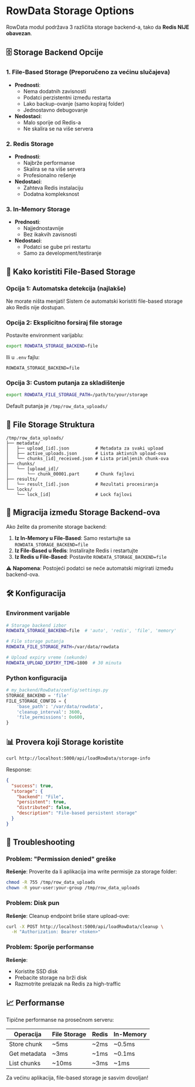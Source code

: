 # RowData Storage Options

RowData modul podržava 3 različita storage backend-a, tako da **Redis NIJE obavezan**.

## 🗄️ Storage Backend Opcije

### 1. File-Based Storage (Preporučeno za većinu slučajeva)
- **Prednosti**: 
  - Nema dodatnih zavisnosti
  - Podatci perzistentni između restarta
  - Lako backup-ovanje (samo kopiraj folder)
  - Jednostavno debugovanje
- **Nedostaci**: 
  - Malo sporije od Redis-a
  - Ne skalira se na više servera

### 2. Redis Storage
- **Prednosti**:
  - Najbrže performanse
  - Skalira se na više servera
  - Profesionalno rešenje
- **Nedostaci**:
  - Zahteva Redis instalaciju
  - Dodatna kompleksnost

### 3. In-Memory Storage
- **Prednosti**:
  - Najjednostavnije
  - Bez ikakvih zavisnosti
- **Nedostaci**:
  - Podatci se gube pri restartu
  - Samo za development/testiranje

## 🚀 Kako koristiti File-Based Storage

### Opcija 1: Automatska detekcija (najlakše)
Ne morate ništa menjati! Sistem će automatski koristiti file-based storage ako Redis nije dostupan.

### Opcija 2: Eksplicitno forsiraj file storage
Postavite environment varijablu:
```bash
export ROWDATA_STORAGE_BACKEND=file
```

Ili u `.env` fajlu:
```
ROWDATA_STORAGE_BACKEND=file
```

### Opcija 3: Custom putanja za skladištenje
```bash
export ROWDATA_FILE_STORAGE_PATH=/path/to/your/storage
```

Default putanja je `/tmp/row_data_uploads/`

## 📁 File Storage Struktura

```
/tmp/row_data_uploads/
├── metadata/
│   ├── upload_[id].json          # Metadata za svaki upload
│   ├── active_uploads.json       # Lista aktivnih upload-ova
│   └── chunks_[id]_received.json # Lista primljenih chunk-ova
├── chunks/
│   └── [upload_id]/
│       └── chunk_00001.part      # Chunk fajlovi
├── results/
│   └── result_[id].json          # Rezultati procesiranja
└── locks/
    └── lock_[id]                 # Lock fajlovi
```

## 🔄 Migracija između Storage Backend-ova

Ako želite da promenite storage backend:

1. **Iz In-Memory u File-Based**: Samo restartujte sa `ROWDATA_STORAGE_BACKEND=file`
2. **Iz File-Based u Redis**: Instalirajte Redis i restartujte
3. **Iz Redis u File-Based**: Postavite `ROWDATA_STORAGE_BACKEND=file`

⚠️ **Napomena**: Postojeći podatci se neće automatski migrirati između backend-ova.

## 🛠️ Konfiguracija

### Environment varijable
```bash
# Storage backend izbor
ROWDATA_STORAGE_BACKEND=file  # 'auto', 'redis', 'file', 'memory'

# File storage putanja
ROWDATA_FILE_STORAGE_PATH=/var/data/rowdata

# Upload expiry vreme (sekunde)
ROWDATA_UPLOAD_EXPIRY_TIME=1800  # 30 minuta
```

### Python konfiguracija
```python
# my_backend/RowData/config/settings.py
STORAGE_BACKEND = 'file'
FILE_STORAGE_CONFIG = {
    'base_path': '/var/data/rowdata',
    'cleanup_interval': 3600,
    'file_permissions': 0o600,
}
```

## 📊 Provera koji Storage koristite

```bash
curl http://localhost:5000/api/loadRowData/storage-info
```

Response:
```json
{
  "success": true,
  "storage": {
    "backend": "File",
    "persistent": true,
    "distributed": false,
    "description": "File-based persistent storage"
  }
}
```

## 🚨 Troubleshooting

### Problem: "Permission denied" greške
**Rešenje**: Proverite da li aplikacija ima write permisije za storage folder:
```bash
chmod -R 755 /tmp/row_data_uploads
chown -R your-user:your-group /tmp/row_data_uploads
```

### Problem: Disk pun
**Rešenje**: Cleanup endpoint briše stare upload-ove:
```bash
curl -X POST http://localhost:5000/api/loadRowData/cleanup \
  -H "Authorization: Bearer <token>"
```

### Problem: Sporije performanse
**Rešenje**: 
- Koristite SSD disk
- Prebacite storage na brži disk
- Razmotrite prelazak na Redis za high-traffic

## 📈 Performanse

Tipične performanse na prosečnom serveru:

| Operacija | File Storage | Redis | In-Memory |
|-----------|-------------|-------|-----------|
| Store chunk | ~5ms | ~2ms | ~0.5ms |
| Get metadata | ~3ms | ~1ms | ~0.1ms |
| List chunks | ~10ms | ~3ms | ~1ms |

Za većinu aplikacija, file-based storage je sasvim dovoljan!